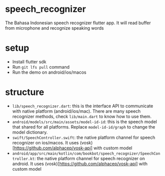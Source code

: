 # speech_recognizer

The Bahasa Indonesian speech recognizer flutter app. 
It will read buffer from microphone and recognize speaking words

# setup
- Install flutter sdk
- Run `git lfs pull` command
- Run the demo on android/ios/macos

# structure
- `lib/speech_recognizer.dart`: this is the interface API to communicate with native platform (android/ios/mac). There are many speech recognizer methods, check `lib/main.dart` to know how to use them.
- `android/models/src/main/assets/model-id-id`: this is the speech model that shared for all platforms. Replace `model-id-id/graph` to change the model dictionary.
- `swift/SpeechController.swift`: the native platform channel for speech recognizer on ios/macos. It uses (vosk)[https://github.com/alphacep/vosk-api] with custom model
- `android/app/src/main/kotlin/com/bookbot/speech_recognizer/SpeechController.kt`: the native platform channel for speech recognizer on android. It uses (vosk)[https://github.com/alphacep/vosk-api] with custom model